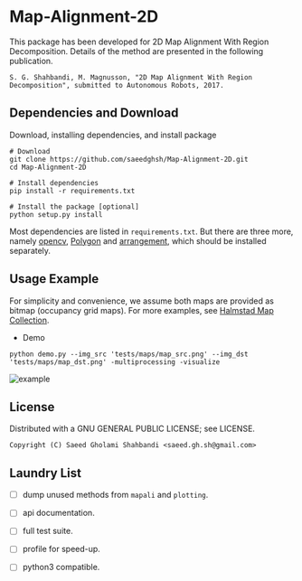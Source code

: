 Map-Alignment-2D
================
This package has been developed for 2D Map Alignment With Region Decomposition.
Details of the method are presented in the following publication.
```
S. G. Shahbandi, M. Magnusson, "2D Map Alignment With Region Decomposition", submitted to Autonomous Robots, 2017.
```

Dependencies and Download
-------------------------
Download, installing dependencies, and install package

```shell
# Download
git clone https://github.com/saeedghsh/Map-Alignment-2D.git
cd Map-Alignment-2D

# Install dependencies
pip install -r requirements.txt

# Install the package [optional]
python setup.py install
```

Most dependencies are listed in ```requirements.txt```.
But there are three more, namely [opencv](http://docs.opencv.org/trunk/d7/d9f/tutorial_linux_install.html), [Polygon](https://www.j-raedler.de/projects/polygon/) and [arrangement](https://github.com/saeedghsh/arrangement/), which should be installed separately.


Usage Example
-------------
For simplicity and convenience, we assume both maps are provided as bitmap (occupancy grid maps).
For more examples, see [Halmstad Map Collection](https://github.com/saeedghsh/Halmstad-Robot-Maps).
- Demo
```shell
python demo.py --img_src 'tests/maps/map_src.png' --img_dst 'tests/maps/map_dst.png' -multiprocessing -visualize
```
![example](https://github.com/saeedghsh/Map-Alignment-2D/blob/master/docs/maps_map_src__maps_map_dst.png)


<!-- Parameters Setting -->
<!-- ------------------ -->
<!-- - lnl_config -->
<!-- {'binary_threshold_1': 200, # with numpy - for SKIZ and distance -->
<!-- 'binary_threshold_2': [100, 255], # with cv2 - for trait detection -->
<!-- 'traits_from_file': False, # else provide yaml file name -->
<!-- 'trait_detection_source': 'binary_inverted', -->
<!-- 'edge_detection_config': [50, 150, 3], # thr1, thr2, apt_size -->
<!-- 'peak_detect_sinogram_config': [15, 15, 0.15], # [refWin, minDist, minVal] -->
<!-- 'orthogonal_orientations': True} # for dominant orientation detection -->

<!-- - arr_config -->
<!-- {'multi_processing':4, 'end_point':False, 'timing':False, -->
<!-- 'prune_dis_neighborhood': 2, -->
<!-- 'prune_dis_threshold': .075, # home:0.15 - office:0.075 -->
<!-- 'occupancy_threshold': 200} # cell below this is considered occupied -->

<!-- - hyp_config -->
<!-- {'scale_mismatch_ratio_threshold': .3, # .5, -->
<!-- 'scale_bounds': [.5, 2], #[.1, 10] -->
<!-- 'face_occupancy_threshold': .5} -->
    
<!-- - sel_config -->
<!-- {'multiprocessing': multiprocessing, -->
<!-- 'too_many_tforms': 3000, -->
<!-- 'dbscan_eps': 0.051, -->
<!-- 'dbscan_min_samples': 2} -->


License
-------
Distributed with a GNU GENERAL PUBLIC LICENSE; see LICENSE.
```
Copyright (C) Saeed Gholami Shahbandi <saeed.gh.sh@gmail.com>
```

Laundry List
------------
<!-- - [ ] try out 3points distance for tforms and provide it precomputed to clustering. -->
<!-- - [ ] move new methods from ```demo.py``` to ```mapali```. -->
- [ ] dump unused methods from ```mapali``` and ```plotting```.
- [ ] api documentation.
- [ ] full test suite.
- [ ] profile for speed-up.
- [ ] python3 compatible.



